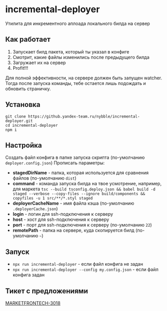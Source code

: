 # incremental-deployer
Утилита для инкрементного аплоада локального билда на сервер

## Как работает
1. Запускает билд пакета, который ты указал в конфиге
2. Смотрит, какие файлы изменились после предыдущего билда
3. Загружает их на сервер
4. Profit!!!

Для полной эффективности, на сервере должен быть запущен watcher. 
Тогда после запуска команды, тебе остается лишь подождать и обновить страничку.

## Установка
```
git clone https://github.yandex-team.ru/nybble/incremental-deployer.git
cd incremental-deployer
npm i
```

## Настройка
Создать файл конфига в папке запуска скрипта (по-умолчанию `deployer.config.json`)
Прописать параметры:
- <b>stagedDirName</b> - папка, которая используется для сравнения файлов (по-умолчанию `dist`)
- <b>command</b> - команда запуска билда на твое усмотрение, например, для маркета `tsc --build tsconfig.deploy.json && babel build -d staged --verbose --copy-files --ignore build/components && copyfiles -u 1 src/**/*.styl staged`
- <b>deployerCacheName</b> - имя файла кэша (по-умолчанию `.deployerCache.json`)
- <b>login</b> - логин для ssh-подключения к серверу
- <b>host</b> - хост для ssh-подключения к серверу
- <b>port</b> - порт для ssh-подключения к серверу (по-умолчанию `22`)
- <b>remotePath</b> - папка на сервере, куда скопируется билд (по-умолчанию `~`)

## Запуск
- `npx run incremental-deployer` - если файл конфига не задан
- `npx run incremental-deployer --config my.config.json` - если файл конфига задан

## Тикет с предложениями
[MARKETFRONTECH-3018](https://st.yandex-team.ru/MARKETFRONTECH-3018)
